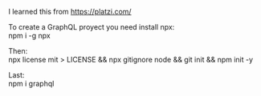 I learned this from https://platzi.com/

To create a GraphQL proyect you need install npx:\
    npm i -g npx

Then:\
    npx license mit > LICENSE && npx gitignore node && git init && npm init -y

Last:\
    npm i graphql

